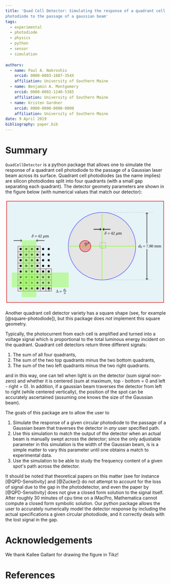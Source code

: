 ```yaml
---
title: 'Quad Cell Detector: Simulating the response of a quadrant cell 
photodiode to the passage of a gaussian beam'  
tags:   
  - experimental  
  - photodiode
  - physics
  - python
  - sensor  
  - simulation  

authors:  
  - name: Paul A. Nakroshis  
	orcid: 0000-0003-1887-354X  
	affiliation: University of Southern Maine  
  - name: Benjamin A. Montgomery  
	orcid: 0000-0002-1240-5385  
	affiliation: University of Southern Maine  
  - name: Kristen Gardner  
    orcid: 0000-0000-0000-0000  
	affiliation: University of Southern Maine  
date: 9 April 2019  
bibliography: paper.bib  
---
```


# Summary

`QuadCellDetector` is a python package that allows one to simulate the response
of a quadrant cell photodiode to the passage of a Gaussian laser beam across 
its surface. Quadrant cell photodiodes (as the name implies) are silicon 
photodiodes split into four quadrants (with a small gap separating each 
quadrant). The detector geomety parameters are shown in the figure below (with numerical
values that match our detector):<br>

<img src="detector.png" alt="Figure 1" width="500"/><br> 

Another quadrant cell detector variety has a square shape (see, for example
[@square-photodiode]), but this package does *not* implement this square 
geometry. 

Typically, the photocurrent from each cell is amplified and turned into a 
voltage signal which is proportional to the total luminous energy incident on 
the quadrant. Quadrant cell detectors return three different signals: 

1.  The sum of all four quadrants,
2.	The sum of the two top quadrants minus the two bottom quadrants,
3. 	The sum of the two left quadrants minus the two right quadrants.

and in this way, one can tell when light is on the detector (sum signal 
non-zero) and whether it is centered (sum at maximum, top - bottom = 0 and 
left - right = 0). In addition, if a gaussian beam traverses the detector 
from left to right (while centered vertically), the position of the spot can 
be accurately ascertained (assuming one knows the size of the Gaussian beam).

The goals of this package are to allow the user to  
1.  Simulate the response of a given circular photodiode to the passage of a 
    Gaussian beam that traverses the detector in *any* user specified path.  
2.  Use this simulation to match the output of the detector when an actual beam
    is manually swept across the detector; since the only adjustable parameter 
    in this simulation is the width of the Gaussian beam, is is a simple matter
    to vary this parameter until one obtains a match to experimental data.  
3.  Use the simulation to be able to study the frequency content of a given 
    spot's path across the detector.   

It should be noted that theoretical papers on this matter (see for instance 
[@QPD-Sensitivity] and [@Zucker]) do not attempt to
account for the loss of signal due to the gap in the photodetector, and even
the paper by [@QPD-Sensitivity] does not give a closed form solution to the 
signal itself. After roughly 30 minutes of cpu time on a iMacPro, Mathematica 
cannot compute a closed form symbolic solution. Our python package
allows the user to accurately numerically model the detector response by including the actual
specifications a given circular photodiode, and it correctly deals with the lost
signal in the gap. 

# Acknowledgements

We thank Kallee Gallant for drawing the figure in Tikz! 


# References
